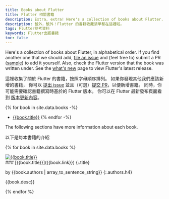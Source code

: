 ```yaml
---
title: Books about Flutter
title: Flutter 相關書籍
description: Extra, extra! Here's a collection of books about Flutter.
description: 號外，號外！Flutter 的書籍收藏清單都在這裡啦。
tags: Flutter參考資料
keywords: Flutter出版書籍
toc: false
---
```


Here's a collection of books about Flutter, in alphabetical order.
If you find another one that we should add,
[file an issue][] and (feel free to)
submit a PR ([sample][]) to add it yourself.
Also, check the Flutter version that the book
was written under. See the [what's new][]
page to view Flutter's latest release.

這裡收集了關於 Flutter 的書籍，按照字母順序排列。
如果你發現其他我們應該新增的書籍，
你可以 [提出 issue][file an issue]
並且（可選）[提交 PR][sample]，以便新增書籍。
同時，你可能需要確認書籍撰寫時基於的 Flutter 版本。
你可以在 Flutter 最新發布頁面看到 [版本更新內容][what's new]。

[file an issue]: {{site.repo.this}}/issues/new
[sample]: {{site.repo.this}}/pull/6019
[what's new]: {{site.url}}/release/whats-new

{% for book in site.data.books -%}
* [{{book.title}}]({{book.link}})
{% endfor -%}

<p>
  The following sections have more information about each book.
</p>
<p>
  以下是每本書籍的介紹
</p>

{% for book in site.data.books %}
<div class="book-img-with-details row">
<a href="{{book.link}}" title="{{book.title}}" class="col-sm-3 no-automatic-external">
  <img src="/assets/images/docs/cover/{{book.cover}}" alt="{{book.title}}">
</a>
<div class="details col-sm-9" markdown="1">
### [{{book.title}}]({{book.link}})
{:.title}

by {{book.authors | array_to_sentence_string}}
{:.authors.h4}

{{book.desc}}
</div>
</div>
{% endfor %}

